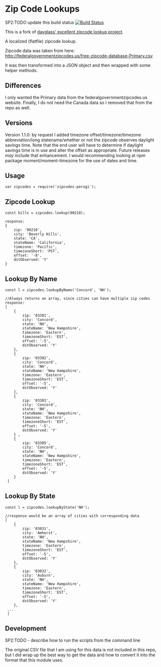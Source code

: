 Zip Code Lookups
================
SP2:TODO update this build status
[![Build Status](https://travis-ci.org/perogi/zipcodes-perogi.svg?branch=master)](https://travis-ci.org/perogi/zipcodes-perogi)

This is a fork of [davglass' excellent zipcode lookup project](https://github.com/davglass/zipcodes).  

A localized (flatfile) zipcode lookup.

Zipcode data was taken from here: http://federalgovernmentzipcodes.us/free-zipcode-database-Primary.csv

It was then transformed into a JSON object and then wrapped with some helper methods.

Differences
-----------
I only wanted the Primary data from the federalgovernmentzipcodes.us website.  Finally, I do not need the Canada data so I removed that from the repo as well.  

Versions
--------
Version 1.1.0: by request I added timezone offset/timezone/timezone abbreviation/long statename/whether or not the zipcode observes daylight savings time.
Note that the end user will have to determine if daylight savings time is in use and alter the offset as appropriate. 
Future releases _may_ include that enhancement. I would recommending looking at npm package moment/moment-timezone for the use of dates and time.

Usage
-----
    var zipcodes = require('zipcodes-perogi');

Zipcode Lookup
--------------

    const hills = zipcodes.lookup(90210);  
      
    response:
    { 
        zip: '90210',  
        city: 'Beverly Hills',  
        state: 'CA',
        stateName: 'California',
        timezone: 'Pacific',
        timezoneShort: 'PST',
        offset: '-8',
        dstObserved: 'Y'
    }


Lookup By Name
--------------

    const l = zipcodes.lookupByName('Concord', 'NH');  
      
    //Always returns an array, since cities can have multiple zip codes
    response: 
    [ 
        { 
            zip: '03301',
            city: 'Concord',
            state: 'NH',
            stateName: 'New Hampshire',
            timezone: 'Eastern',
            timezoneShort: 'EST',
            offset: '-5',
            dstObserved: 'Y'
        },
        { 
            zip: '03302',
            city: 'Concord',
            state: 'NH',
            stateName: 'New Hampshire',
            timezone: 'Eastern',
            timezoneShort: 'EST',
            offset: '-5',
            dstObserved: 'Y'
        },
        { 
            zip: '03303',
            city: 'Concord',
            state: 'NH',
            stateName: 'New Hampshire',
            timezone: 'Eastern',
            timezoneShort: 'EST',
            offset: '-5',
            dstObserved: 'Y'  
        } ,
        { 
            zip: '03305',
            city: 'Concord',
            state: 'NH',
            stateName: 'New Hampshire',
            timezone: 'Eastern',
            timezoneShort: 'EST',
            offset: '-5',
            dstObserved: 'Y' 
        } 
     ]

Lookup By State
--------------

    const l = zipcodes.lookupByState('NH');
      
    //response would be an array of cities with corresponding data
    [ 
        { 
            zip: '03031',
            city: 'Amherst',
            state: 'NH',
            stateName: 'New Hampshire',
            timezone: 'Eastern',
            timezoneShort: 'EST',
            offset: '-5',
            dstObserved: 'Y' 
        },
        { 
            zip: '03032',
            city: 'Auburn',
            state: 'NH',
            stateName: 'New Hampshire',
            timezone: 'Eastern',
            timezoneShort: 'EST',
            offset: '-5',
            dstObserved: 'Y' 
        },
     ...
     ]

Development
-----------
SP2:TODO - describe how to run the scripts from the command line

The original CSV file that I am using for this data is not included in this repo, but I did wrap up
the best way to get the data and how to convert it into the format that this module uses.
